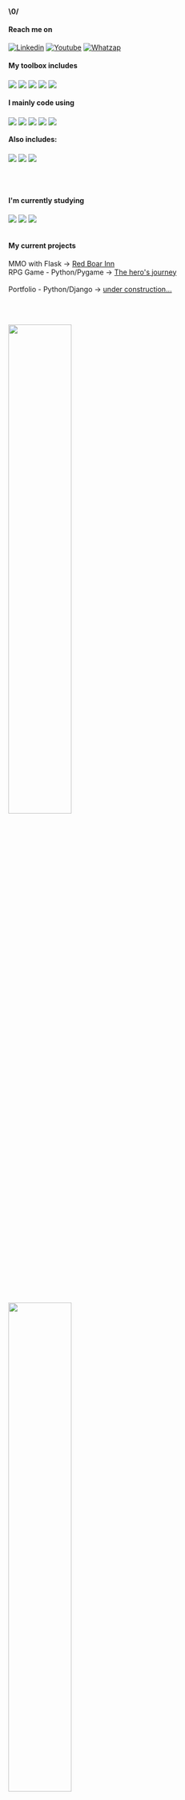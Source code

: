<h4> \0/ </h4>


<h4> Reach me on </h4>

[![Linkedin](https://img.shields.io/badge/LinkedIn-white?style=for-the-badge&logo=linkedin&logoColor=blue)](https://www.linkedin.com/in/fernando-de-alvarenga-medeiros-037306207/)
[![Youtube](https://img.shields.io/badge/Youtube-white?style=for-the-badge&logo=youtube&logoColor=red)](https://www.youtube.com/channel/UC4DtvxaUeEZHmqafh5mSOLg)
[![Whatzap](https://img.shields.io/badge/WhatsApp-white?style=for-the-badge&logo=whatsapp&logoColor=green)](https://wa.me/5521965858952?text=linkGithub)

<div style="display: inline_block" align="left">
    <h4> My toolbox includes </h4>
    <img align="center" src="https://img.shields.io/badge/Figma-white?style=for-the-badge&logo=figma&logoColor=black">
    <img align="center" src="https://img.shields.io/badge/Photoshop-white?style=for-the-badge&logo=adobe&logoColor=black">    
    <img align="center" src="https://img.shields.io/badge/Pycharm-white?style=for-the-badge&logo=pycharm&logoColor=black">
    <img align="center" src="https://img.shields.io/badge/VsCode-white?style=for-the-badge&logo=visualstudiocode&logoColor=black">
    <img align="center" src="https://img.shields.io/badge/Git-white?style=for-the-badge&logo=git&logoColor=black">
</div>


<div style="display: inline_block" align="left">
    <h4> I mainly code using </h4>
    <img align="center" src="https://img.shields.io/badge/Python-white?style=for-the-badge&logo=python&logoColor=yellow">
    <img align="center" src="https://img.shields.io/badge/Django-white?style=for-the-badge&logo=django&logoColor=black">    
    <img align="center" src="https://img.shields.io/badge/Flask-white?style=for-the-badge&logo=flask&logoColor=black">    
    <img align="center" src="https://img.shields.io/badge/PostgreSQL-white?style=for-the-badge&logo=postgresql&logoColor=blue">
    <img align="center" src="https://img.shields.io/badge/MongoDB-white?style=for-the-badge&logo=mongodb&logoColor=green">  
</div>


<div style="display: inline_block" align="left">
    <h4> Also includes: </h4>
    <img align="center" src="https://img.shields.io/badge/JAVASCRIPT-white?style=for-the-badge&logo=javascript&logoColor=yellow">
    <img align="center" src="https://img.shields.io/badge/HTML5-white?style=for-the-badge&logo=html5&logoColor=orange">
    <img align="center" src="https://img.shields.io/badge/CSS3-white?style=for-the-badge&logo=css3&logoColor=blue">
</div>


<br> <br>


<div style="display: inline_block" align="left">
    <h4> I'm currently studying </h4>
    <img align="center" src="https://img.shields.io/badge/PostgreSQL-white?style=for-the-badge&logo=postgresql&logoColor=blue">
    <img align="center" src="https://img.shields.io/badge/Mysql-white?style=for-the-badge&logo=mysql&logoColor=blue">  
    <img align="center" src="https://img.shields.io/badge/MongoDB-white?style=for-the-badge&logo=mongodb&logoColor=green">  
</div>

<br>

<div align="left">
    <h4> My current projects </h4>
    <span> MMO with Flask -> </span>
    <a href="https://app-redboarinn.herokuapp.com/" target="blank"> Red Boar Inn </a>
    <br>
    <span> RPG Game - Python/Pygame -> </span>
    <a href="https://www.youtube.com/watch?v=v-M-O1niVuk&list=PLvAbIt-38OIl8C7DkodVmCYaUqH3SJKRV/" target="blank"> The hero's journey </a>
    <br>
    <br>
    <span> Portfolio - Python/Django -> </span>
    <a href="https://portfoliofam.herokuapp.com/" target="blank"> under construction... </a>
</div>


<br> <br>

<div>
    <img width="50%" src="https://github-readme-stats.vercel.app/api?username=Fernando-Medeiros&bg_color=white&hide_title=true&text_color=black" />
    <img width="50%" src="https://github-readme-stats.vercel.app/api/top-langs/?username=Fernando-Medeiros&layout=compact&langs_count=3000&hide_title=true&theme=white">
</div>
